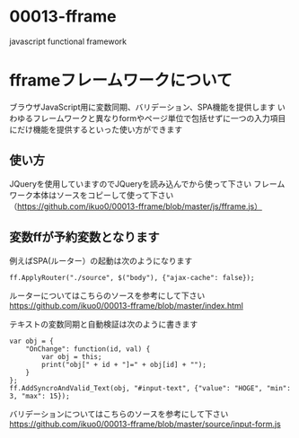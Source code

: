 # 00013-fframe
javascript functional framework

# fframeフレームワークについて
ブラウザJavaScript用に変数同期、バリデーション、SPA機能を提供します
いわゆるフレームワークと異なりformやページ単位で包括せずに一つの入力項目にだけ機能を提供するといった使い方ができます

## 使い方
JQueryを使用していますのでJQueryを読み込んでから使って下さい
フレームワーク本体はソースをコピーして使って下さい（https://github.com/ikuo0/00013-fframe/blob/master/js/fframe.js）

## 変数ffが予約変数となります
例えばSPA(ルーター）の起動は次のようになります

```
ff.ApplyRouter("./source", $("body"), {"ajax-cache": false});
```

ルーターについてはこちらのソースを参考にして下さい
https://github.com/ikuo0/00013-fframe/blob/master/index.html

テキストの変数同期と自動検証は次のように書きます

```
var obj = {
    "OnChange": function(id, val) {
        var obj = this;
        print("obj[" + id + "]=" + obj[id] + "");
    }
};
ff.AddSyncroAndValid_Text(obj, "#input-text", {"value": "HOGE", "min": 3, "max": 15});
```

バリデーションについてはこちらのソースを参考にして下さい
https://github.com/ikuo0/00013-fframe/blob/master/source/input-form.js

